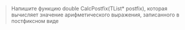 > Напишите функцию double CalcPostfix(TList* postfix), которая вычисляет значение арифметического выражения, записанного в постфиксном виде
